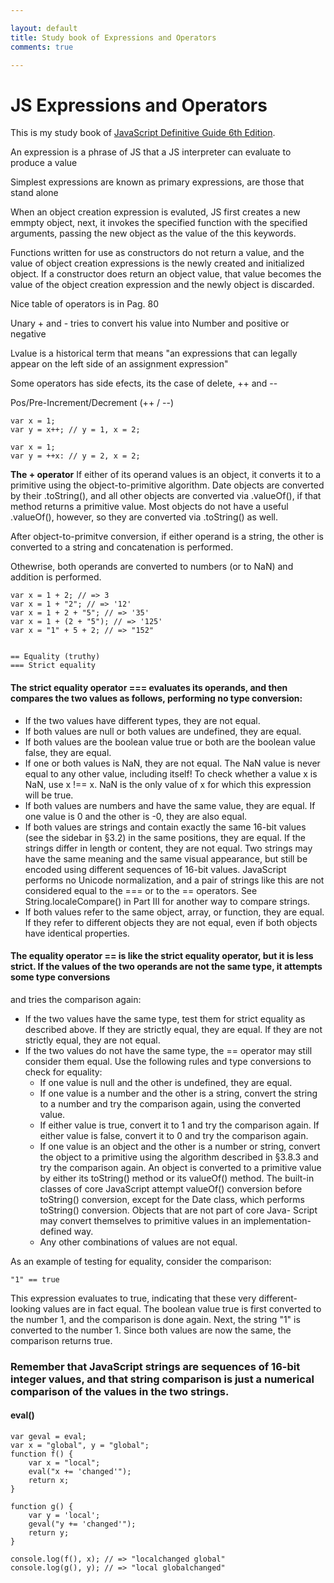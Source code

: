 ```yaml
---

layout: default
title: Study book of Expressions and Operators
comments: true

---
```


# JS Expressions and Operators

This is my study book of [JavaScript Definitive Guide 6th Edition](http://shop.oreilly.com/product/9780596805531.do).

 An expression is a phrase of JS that a JS interpreter can evaluate to produce a value

 Simplest expressions are known as primary expressions, are those that stand alone

 When an object creation expression is evaluted, JS first creates a new emmpty object, next, it invokes the specified function with the specified arguments, passing the new object as the value of the this keywords.
 
 Functions written for use as constructors do not return a value, and the value of object creation expressions is the newly created and initialized object. If a constructor does return an object value, that value becomes the value of the object creation expression and the newly object is discarded.

 Nice table of operators is in Pag. 80

 Unary + and - tries to convert his value into Number and positive or negative

<!--break-->

 Lvalue is a historical term that means "an expressions that can legally appear on the left side of an assignment expression"

 Some operators has side efects, its the case of delete, ++ and --

 Pos/Pre-Increment/Decrement (++ / --)

    var x = 1;
    var y = x++; // y = 1, x = 2;

    var x = 1;
    var y = ++x: // y = 2, x = 2;

**The + operator**
If either of its operand values is an object, it converts it to a primitive using the object-to-primitive algorithm. Date objects are converted by their .toString(), and all other objects are converted via .valueOf(), if that method returns a primitive value. Most objects do not have a useful .valueOf(), however, so they are converted via .toString() as well.

After object-to-primitve conversion, if either operand is a string, the other is converted to a string and concatenation is performed.

Othewrise, both operands are converted to numbers (or to NaN) and addition is performed.

    var x = 1 + 2; // => 3
    var x = 1 + "2"; // => '12'
    var x = 1 + 2 + "5"; // => '35'
    var x = 1 + (2 + "5"); // => '125'
    var x = "1" + 5 + 2; // => "152"


    == Equality (truthy)
    === Strict equality

#### The strict equality operator === evaluates its operands, and then compares the two values as follows, performing no type conversion:
- If the two values have different types, they are not equal.
- If both values are null or both values are undefined, they are equal.
- If both values are the boolean value true or both are the boolean value false, they are equal.
- If one or both values is NaN, they are not equal. The NaN value is never equal to any other value, including itself! To check whether a value x is NaN, use x !== x. NaN is the only value of x for which this expression will be true.
- If both values are numbers and have the same value, they are equal. If one value is 0 and the other is -0, they are also equal.
- If both values are strings and contain exactly the same 16-bit values (see the sidebar in §3.2) in the same positions, they are equal. If the strings differ in length or content, they are not equal. Two strings may have the same meaning and the same visual appearance, but still be encoded using different sequences of 16-bit values. JavaScript performs no Unicode normalization, and a pair of strings like this are not considered equal to the === or to the == operators. See String.localeCompare() in Part III for another way to compare strings.
- If both values refer to the same object, array, or function, they are equal. If they refer to different objects they are not equal, even if both objects have identical properties.


#### The equality operator == is like the strict equality operator, but it is less strict. If the values of the two operands are not the same type, it attempts some type conversions
and tries the comparison again:
- If the two values have the same type, test them for strict equality as described above. If they are strictly equal, they are equal. If they are not strictly equal, they are not equal.
- If the two values do not have the same type, the == operator may still consider them equal. Use the following rules and type conversions to check for equality:
  - If one value is null and the other is undefined, they are equal.
  - If one value is a number and the other is a string, convert the string to a number
and try the comparison again, using the converted value.
  - If either value is true, convert it to 1 and try the comparison again. If either value
is false, convert it to 0 and try the comparison again.
  -  If one value is an object and the other is a number or string, convert the object to a primitive using the algorithm described in §3.8.3 and try the comparison again. An object is converted to a primitive value by either its toString() method or its valueOf() method. The built-in classes of core JavaScript attempt valueOf() conversion before toString() conversion, except for the Date class, which performs toString() conversion. Objects that are not part of core Java- Script may convert themselves to primitive values in an implementation-defined way.
  -  Any other combinations of values are not equal.

As an example of testing for equality, consider the comparison:
    
    "1" == true
This expression evaluates to true, indicating that these very different-looking values are in fact equal. The boolean value true is first converted to the number 1, and the comparison is done again. Next, the string "1" is converted to the number 1. Since both values are now the same, the comparison returns true.

### Remember that JavaScript strings are sequences of 16-bit integer values, and that string comparison is just a numerical comparison of the values in the two strings. 

#### eval()

    var geval = eval;
    var x = "global", y = "global";
    function f() {
        var x = "local";
        eval("x += 'changed'");
        return x;
    }

    function g() {
        var y = 'local';
        geval("y += 'changed'");
        return y;
    }

    console.log(f(), x); // => "localchanged global"
    console.log(g(), y); // => "local globalchanged"
